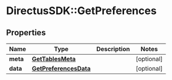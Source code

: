 # DirectusSDK::GetPreferences

## Properties
Name | Type | Description | Notes
------------ | ------------- | ------------- | -------------
**meta** | [**GetTablesMeta**](GetTablesMeta.md) |  | [optional] 
**data** | [**GetPreferencesData**](GetPreferencesData.md) |  | [optional] 



